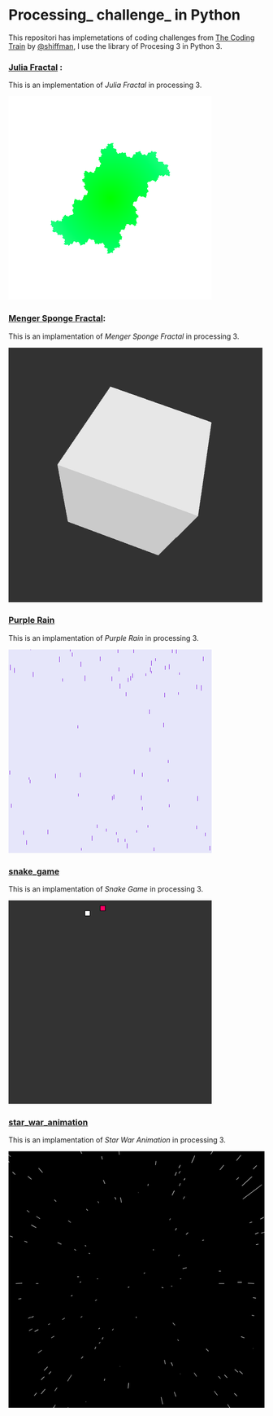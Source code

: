 # Processing_ challenge_ in Python
This repositori has implemetations of coding challenges from [The Coding Train](https://www.youtube.com/watch?v=17WoOqgXsRM&list=PLRqwX-V7Uu6ZiZxtDDRCi6uhfTH4FilpH) by [@shiffman](https://twitter.com/shiffman), I use the library of Procesing 3 in Python 3.
 
 ### [Julia Fractal](https://github.com/jadry92/Processing_challenge_Python/tree/master/Julia_fractal "Julia_fractal") :

This is an implementation of _Julia Fractal_ in processing 3.

![julia fractal](https://github.com/jadry92/Processing_challenge_Python/blob/master/img/julia_fractal.png)

### [Menger Sponge Fractal](https://github.com/jadry92/Processing_challenge_Python/tree/master/Menger_Sponge_Fractal "Menger_Sponge_Fractal"):

This is an implamentation of _Menger Sponge Fractal_ in  processing 3.

![menger sponge fractal](https://github.com/jadry92/Processing_challenge_Python/blob/master/img/merge_sponge_fractal.gif)

### [Purple Rain](https://github.com/jadry92/Processing_challenge_Python/tree/master/purple_rain "purple_rain")

This is an implamentation of _Purple Rain_ in  processing 3.

![Purple Rain](https://github.com/jadry92/Processing_challenge_Python/blob/master/img/purple_rain.gif)

### [snake_game](https://github.com/jadry92/Processing_challenge_Python/tree/master/snake_game "snake_game")

This is an implamentation of _Snake Game_ in  processing 3.

![snake game](https://github.com/jadry92/Processing_challenge_Python/blob/master/img/snake_game.gif)

### [star_war_animation](https://github.com/jadry92/Processing_challenge_Python/tree/master/star_war_animation "star_war_animation")

This is an implamentation of _Star War Animation_ in  processing 3.

![star war animation](https://github.com/jadry92/Processing_challenge_Python/blob/master/img/star_wars.gif)
<!--stackedit_data:
eyJoaXN0b3J5IjpbLTEzOTUxODEwNTgsLTEzMTgzMDIyMjAsMz
gzMjY0MjcxLC0xNzU2MjU1NDg0LDE0NzQ2NTg1OTAsMTUxOTAx
MjUwNSwtNjQxNjcwODA2XX0=
-->